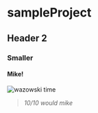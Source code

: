 # sampleProject

## Header 2

### Smaller

#### Mike!

![wazowski time](https://static.wikia.nocookie.net/monstersincmovies/images/a/ab/Mikewazowski.png/revision/latest/top-crop/width/360/height/450?cb=20131214051903)

> _10/10 would mike_
